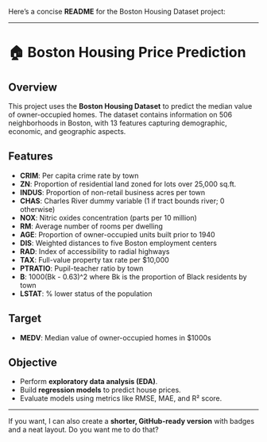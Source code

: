 Here’s a concise **README** for the Boston Housing Dataset project:

---

# 🏠 Boston Housing Price Prediction

## Overview

This project uses the **Boston Housing Dataset** to predict the median value of owner-occupied homes. The dataset contains information on 506 neighborhoods in Boston, with 13 features capturing demographic, economic, and geographic aspects.

## Features

* **CRIM**: Per capita crime rate by town
* **ZN**: Proportion of residential land zoned for lots over 25,000 sq.ft.
* **INDUS**: Proportion of non-retail business acres per town
* **CHAS**: Charles River dummy variable (1 if tract bounds river; 0 otherwise)
* **NOX**: Nitric oxides concentration (parts per 10 million)
* **RM**: Average number of rooms per dwelling
* **AGE**: Proportion of owner-occupied units built prior to 1940
* **DIS**: Weighted distances to five Boston employment centers
* **RAD**: Index of accessibility to radial highways
* **TAX**: Full-value property tax rate per \$10,000
* **PTRATIO**: Pupil-teacher ratio by town
* **B**: 1000(Bk - 0.63)^2 where Bk is the proportion of Black residents by town
* **LSTAT**: % lower status of the population

## Target

* **MEDV**: Median value of owner-occupied homes in \$1000s

## Objective

* Perform **exploratory data analysis (EDA)**.
* Build **regression models** to predict house prices.
* Evaluate models using metrics like RMSE, MAE, and R² score.

---

If you want, I can also create a **shorter, GitHub-ready version** with badges and a neat layout. Do you want me to do that?
